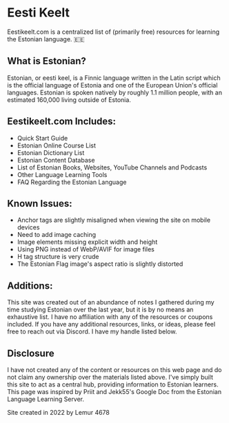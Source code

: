 # Eesti Keelt
Eestikeelt.com is a centralized list of (primarily free) resources for learning the Estonian language. 🇪🇪

## What is Estonian?

Estonian, or eesti keel, is a Finnic language written in the Latin script which is the official language of Estonia and one of the European Union's official languages. Estonian is spoken natively by roughly 1.1 million people, with an estimated 160,000 living outside of Estonia.
 
## Eestikeelt.com Includes:
- Quick Start Guide
- Estonian Online Course List
- Estonian Dictionary List
- Estonian Content Database
- List of Estonian Books, Websites, YouTube Channels and Podcasts
- Other Language Learning Tools
- FAQ Regarding the Estonian Language

## Known Issues:
- Anchor tags are slightly misaligned when viewing the site on mobile devices
- Need to add image caching
- Image elements missing explicit width and height
- Using PNG instead of WebP/AVIF for image files
- H tag structure is very crude
- The Estonian Flag image's aspect ratio is slightly distorted

## Additions:
This site was created out of an abundance of notes I gathered during my time studying Estonian over the last year, but it is by no means an exhaustive list. I have no affiliation with any of the resources or coupons included. If you have any additional resources, links, or ideas, please feel free to reach out via Discord. I have my handle listed below.

## Disclosure
I have not created any of the content or resources on this web page and do not claim any ownership over the materials listed above. I've simply built this site to act as a central hub, providing information to Estonian learners. This page was inspired by Priit and Jekk55's Google Doc from the Estonian Language Learning Server. 

Site created in 2022 by Lemur 4678 	